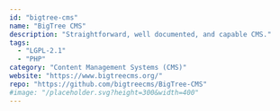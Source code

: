 ```yaml
---
id: "bigtree-cms"
name: "BigTree CMS"
description: "Straightforward, well documented, and capable CMS."
tags:
  - "LGPL-2.1"
  - "PHP"
category: "Content Management Systems (CMS)"
website: "https://www.bigtreecms.org/"
repo: "https://github.com/bigtreecms/BigTree-CMS"
#image: "/placeholder.svg?height=300&width=400"
---
```


